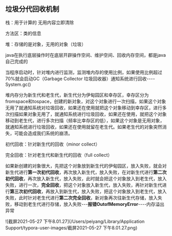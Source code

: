 ## 垃圾分代回收机制

栈：用于计算的 无用内容立即清除

方法区：类的信息

堆：存储的是对象，无用的对象（垃圾）



java在执行底层操作时在底层开辟操作空间、维护空间、回收内存空间，都是java自己完成的



当程序启动时，针对堆内进行监测，监测堆内存的使用比例，如果使用比例超过70%就会启动GC（Garbage Collector 垃圾回收器）通知系统进行回收----System.gc()





堆内存分为新生代和老生代，新生代分为伊甸园区和幸存区，幸存区分为 fromspace和tospace，创建的新对象，对这个对象进行一次扫描，如果这个对象无用了就通知系统对垃圾回收，如果还在使用就把这个对象移动到幸存区，进行多次扫描如果对象无用了，就通知系统进行垃圾回收，如果还在使用，就把这个对象移动到老生代，进行多次扫描（频率比幸存区的低），如果这个对象是无用对象，就通知系统进行垃圾回收，如果还在使用就留在老生代。如果老生代的对象突然消失，可能会造成我们系统的崩溃。



初代回收：针对新生代的回收（minor collect）

完全回收：针对老生代和新生代的回收（full collect）



如果新创建的对象很大，先把这个对象放到新生代的伊甸园区，放入失败，就会对新生代进行**第一次初代回收**，再次放入新生代，放入失败，在对新生代进行**第二次初代回收**，再次放入新生代，放入失败，此时就会把这个对象放入到老生代，放入失败，进行一次，**完全回收**，把这个对象放入新生代，放入失败，再针对新生代进行**第三次初代回收**，再放入到新生代，放入失败，把这个对象放入到老生代，放入失败，此时针对老生代进行**第二次完全回收**，新对象再次往新生代存储，放入失败，移动到老生代进行存储，放入失败---**报错OutofMemoryError**----内存溢出异常

![截屏2021-05-27 下午8.01.27](/Users/peiyang/Library/Application Support/typora-user-images/截屏2021-05-27 下午8.01.27.png)


